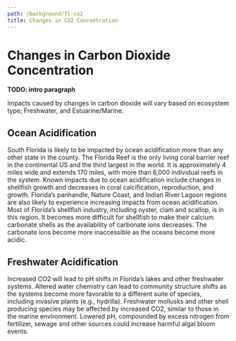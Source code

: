 ```yaml
---
path: /background/fl-co2
title: Changes in CO2 Concentration
---
```


# Changes in Carbon Dioxide Concentration

**TODO: intro paragraph**

Impacts caused by changes in carbon dioxide will vary based on ecosystem type; Freshwater, and Estuarine/Marine.

## Ocean Acidification

South Florida is likely to be impacted by ocean acidification more than any other state in the county. The Florida Reef is the only living coral barrier reef in the continental US and the third largest in the world. It is approximately 4 miles wide and extends 170 miles, with more than 6,000 individual reefs in the system.  Known impacts due to ocean acidification include changes in shellfish growth and decreases in coral calcification, reproduction, and growth.  Florida’s panhandle, Nature Coast, and Indian River Lagoon regions are also likely to experience increasing impacts from ocean acidification.  Most of Florida’s shellfish industry, including oyster, clam and scallop, is in this region. It becomes more difficult for shellfish to make their calcium carbonate shells as the availability of carbonate ions decreases.  The carbonate ions become more inaccessible as the oceans become more acidic. 


## Freshwater Acidification
Increased CO2 will lead to pH shifts in Florida’s lakes and other freshwater systems.  Altered water chemistry can lead to community structure shifts as the systems become more favorable to a different suite of species, including invasive plants (e.g., hydrilla).  Freshwater mollusks and other shell producing species may be affected by increased CO2, similar to those in the marine environment. Lowered pH, compounded by excess nitrogen from fertilizer, sewage and other sources could increase harmful algal bloom events.  

